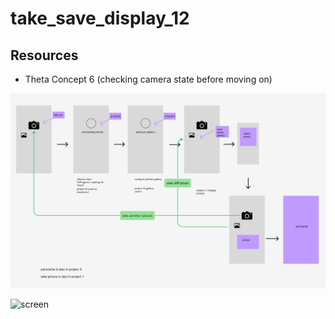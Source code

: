 # take_save_display_12

## Resources
* Theta Concept 6 (checking camera state before moving on)

![diagram](docs/7_27_diagram.png)

![screen](docs/newscreen.gif)